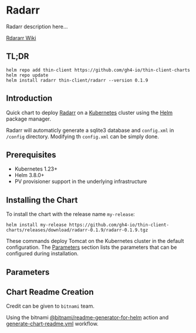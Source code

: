 <!--- app-name: Radarr -->

# Radarr

Radarr description here...

[Rdararr Wiki](https://wiki.servarr.com/radarr)


## TL;DR

```console
helm repo add thin-client https://github.com/gh4-io/thin-client-charts
helm repo update
helm install radarr thin-client/radarr --version 0.1.9
```

## Introduction

Quick chart to deploy [Radarr](https://radarr.video/) on a [Kubernetes](https://kubernetes.io) cluster using the [Helm](https://helm.sh) package manager.

Radarr will automaticly generate a sqlite3 database and `config.xml` in `/config` directory. Modifying th `config.xml` can be simply done.

## Prerequisites

- Kubernetes 1.23+
- Helm 3.8.0+
- PV provisioner support in the underlying infrastructure

## Installing the Chart

To install the chart with the release name `my-release`:

```console
helm install my-release https://github.com/gh4-io/thin-client-charts/releases/download/radarr-0.1.9/radarr-0.1.9.tgz
```

These commands deploy Tomcat on the Kubernetes cluster in the default configuration. The [Parameters](#parameters) section lists the parameters that can be configured during installation.

## Parameters

## Chart Readme Creation

Credit can be given to `bitnami` team.  

Using the bitnami [@bitnami/readme-generator-for-helm](https://github.com/bitnami-labs/readme-generator-for-helm#configuration-file) action and [generate-chart-readme.yml](https://github.com/bitnami/charts/blob/main/.github/workflows/generate-chart-readme.yml) workflow.
